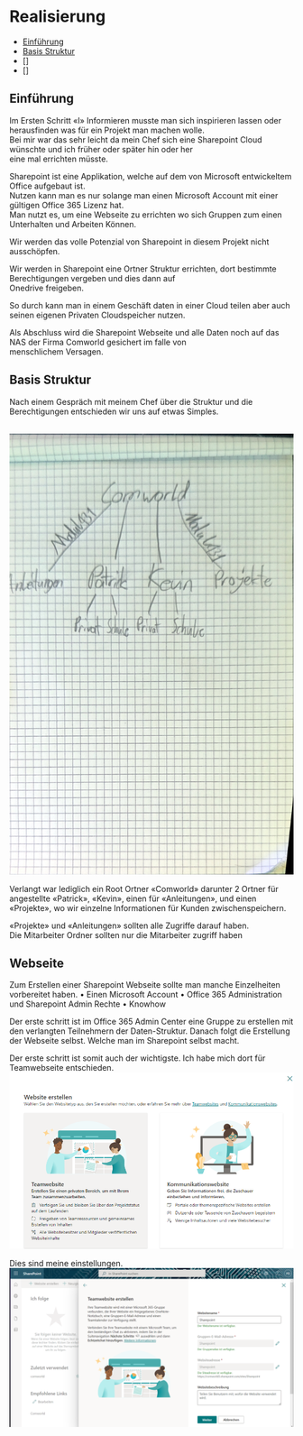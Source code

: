 # Realisierung 
* [Einführung](#einführung) 
* [Basis Struktur](#basis-struktur)
* []
* []

## Einführung 

Im Ersten Schritt «I» Informieren musste man sich inspirieren lassen oder herausfinden was für ein Projekt man machen wolle.<br>
Bei mir war das sehr leicht da mein Chef sich eine Sharepoint Cloud wünschte und ich früher oder später hin oder her <br>eine mal errichten müsste. <br>

Sharepoint ist eine Applikation, welche auf dem von Microsoft entwickeltem Office aufgebaut ist.<br>
Nutzen kann man es nur solange man einen Microsoft Account mit einer gültigen Office 365 Lizenz hat. <br>
Man nutzt es, um eine Webseite zu errichten wo sich Gruppen zum einen Unterhalten und Arbeiten Können.<br>

Wir werden das volle Potenzial von Sharepoint in diesem Projekt nicht ausschöpfen. <br>

Wir werden in Sharepoint eine Ortner Struktur errichten, dort bestimmte Berechtigungen vergeben und dies dann auf <br>Onedrive freigeben.<br>

So durch kann man in einem Geschäft daten in einer Cloud teilen aber auch seinen eigenen Privaten Cloudspeicher nutzen.<br>

Als Abschluss wird die Sharepoint Webseite und alle Daten noch auf das NAS der Firma Comworld gesichert im falle von <br>menschlichem Versagen.

## Basis Struktur

Nach einem Gespräch mit meinem Chef über die Struktur und die Berechtigungen entschieden wir uns auf etwas Simples.
<br>
<br>

![Konzept](Konzeptt.jpg)<br>

Verlangt war lediglich ein Root Ortner «Comworld» darunter 2 Ortner für angestellte «Patrick», «Kevin», einen für «Anleitungen», und einen «Projekte», wo wir einzelne Informationen für Kunden zwischenspeichern.<br>

«Projekte» und «Anleitungen» sollten alle Zugriffe darauf haben.<br>
Die Mitarbeiter Ordner sollten nur die Mitarbeiter zugriff haben 


## Webseite 

Zum Erstellen einer Sharepoint Webseite sollte man manche Einzelheiten vorbereitet haben.
•	Einen Microsoft Account
•	Office 365 Administration und Sharepoint Admin Rechte
•	Knowhow

Der erste schritt ist im Office 365 Admin Center eine Gruppe zu erstellen mit den verlangten Teilnehmern der Daten-Struktur.
Danach folgt die Erstellung der Webseite selbst.
Welche man im Sharepoint selbst macht.

Der erste schritt ist somit auch der wichtigste.
Ich habe mich dort für Teamwebseite entschieden.
![Website](Website.png)

Dies sind meine einstellungen.
![Website](Websitezusammenfassung.png)